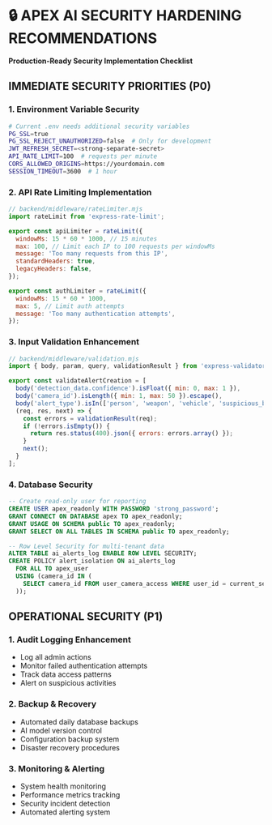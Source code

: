 # 🔒 APEX AI SECURITY HARDENING RECOMMENDATIONS
**Production-Ready Security Implementation Checklist**

## **IMMEDIATE SECURITY PRIORITIES (P0)**

### **1. Environment Variable Security**
```bash
# Current .env needs additional security variables
PG_SSL=true
PG_SSL_REJECT_UNAUTHORIZED=false  # Only for development
JWT_REFRESH_SECRET=<strong-separate-secret>
API_RATE_LIMIT=100  # requests per minute
CORS_ALLOWED_ORIGINS=https://yourdomain.com
SESSION_TIMEOUT=3600  # 1 hour
```

### **2. API Rate Limiting Implementation**
```javascript
// backend/middleware/rateLimiter.mjs
import rateLimit from 'express-rate-limit';

export const apiLimiter = rateLimit({
  windowMs: 15 * 60 * 1000, // 15 minutes
  max: 100, // Limit each IP to 100 requests per windowMs
  message: 'Too many requests from this IP',
  standardHeaders: true,
  legacyHeaders: false,
});

export const authLimiter = rateLimit({
  windowMs: 15 * 60 * 1000,
  max: 5, // Limit auth attempts
  message: 'Too many authentication attempts',
});
```

### **3. Input Validation Enhancement**
```javascript
// backend/middleware/validation.mjs
import { body, param, query, validationResult } from 'express-validator';

export const validateAlertCreation = [
  body('detection_data.confidence').isFloat({ min: 0, max: 1 }),
  body('camera_id').isLength({ min: 1, max: 50 }).escape(),
  body('alert_type').isIn(['person', 'weapon', 'vehicle', 'suspicious_behavior']),
  (req, res, next) => {
    const errors = validationResult(req);
    if (!errors.isEmpty()) {
      return res.status(400).json({ errors: errors.array() });
    }
    next();
  }
];
```

### **4. Database Security**
```sql
-- Create read-only user for reporting
CREATE USER apex_readonly WITH PASSWORD 'strong_password';
GRANT CONNECT ON DATABASE apex TO apex_readonly;
GRANT USAGE ON SCHEMA public TO apex_readonly;
GRANT SELECT ON ALL TABLES IN SCHEMA public TO apex_readonly;

-- Row Level Security for multi-tenant data
ALTER TABLE ai_alerts_log ENABLE ROW LEVEL SECURITY;
CREATE POLICY alert_isolation ON ai_alerts_log 
  FOR ALL TO apex_user 
  USING (camera_id IN (
    SELECT camera_id FROM user_camera_access WHERE user_id = current_setting('app.current_user_id')
  ));
```

## **OPERATIONAL SECURITY (P1)**

### **1. Audit Logging Enhancement**
- Log all admin actions
- Monitor failed authentication attempts
- Track data access patterns
- Alert on suspicious activities

### **2. Backup & Recovery**
- Automated daily database backups
- AI model version control
- Configuration backup system
- Disaster recovery procedures

### **3. Monitoring & Alerting**
- System health monitoring
- Performance metrics tracking
- Security incident detection
- Automated alerting system
